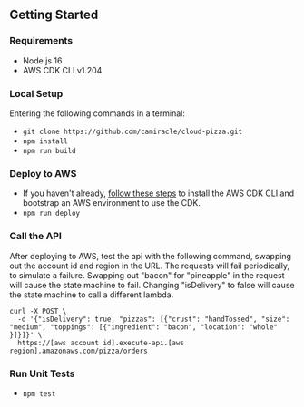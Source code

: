 ## Getting Started

### Requirements

- Node.js 16
- AWS CDK CLI v1.204

### Local Setup

Entering the following commands in a terminal:

- `git clone https://github.com/camiracle/cloud-pizza.git`
- `npm install`
- `npm run build`

### Deploy to AWS

- If you haven't already, [follow these steps](https://docs.aws.amazon.com/cdk/v1/guide/getting_started.html#getting_started_install) to install the AWS CDK CLI and bootstrap an AWS environment to use the CDK.
- `npm run deploy`

### Call the API

After deploying to AWS, test the api with the following command, swapping out the account id and region in the URL. The requests will fail periodically, to simulate a failure. Swapping out "bacon" for "pineapple" in the request will cause the state machine to fail. Changing "isDelivery" to false will cause the state machine to call a different lambda.

    curl -X POST \
      -d '{"isDelivery": true, "pizzas": [{"crust": "handTossed", "size": "medium", "toppings": [{"ingredient": "bacon", "location": "whole" }]}]}' \
      https://[aws account id].execute-api.[aws region].amazonaws.com/pizza/orders

### Run Unit Tests

- `npm test`
